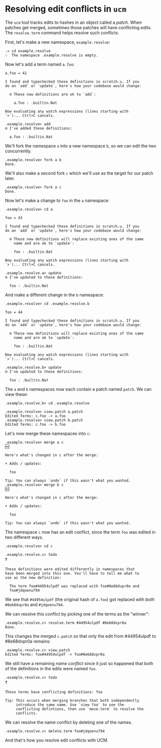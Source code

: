 # Resolving edit conflicts in `ucm`

The `ucm` tool tracks edits to hashes in an object called a _patch_. When patches get merged, sometimes those patches will have conflicting edits. The `resolve.term` command helps resolve such conflicts.

First, let's make a new namespace, `example.resolve`:

```ucm
.> cd example.resolve
☝️  The namespace .example.resolve is empty.
```
Now let's add a term named `a.foo`:

```unison
a.foo = 42
```

```ucm
I found and typechecked these definitions in scratch.u. If you
do an `add` or `update`, here's how your codebase would change:

  ⍟ These new definitions are ok to `add`:
  
    a.foo : .builtin.Nat
 
Now evaluating any watch expressions (lines starting with
`>`)... Ctrl+C cancels.
```
```ucm
.example.resolve> add
⍟ I've added these definitions:

  a.foo : .builtin.Nat
```
We'll fork the namespace `a` into a new namespace `b`, so we can edit the two concurrently.

```ucm
.example.resolve> fork a b
Done.
```
We'll also make a second fork `c` which we'll use as the target for our patch later.

```ucm
.example.resolve> fork a c
Done.
```
Now let's make a change to `foo` in the `a` namespace:

```ucm
.example.resolve> cd a

```
```unison
foo = 43
```

```ucm
I found and typechecked these definitions in scratch.u. If you
do an `add` or `update`, here's how your codebase would change:

  ⍟ These new definitions will replace existing ones of the same
    name and are ok to `update`:
  
    foo : .builtin.Nat
 
Now evaluating any watch expressions (lines starting with
`>`)... Ctrl+C cancels.
```
```ucm
.example.resolve.a> update
⍟ I've updated to these definitions:

  foo : .builtin.Nat
```
And make a different change in the `b` namespace:

```ucm
.example.resolve> cd .example.resolve.b

```
```unison
foo = 44
```

```ucm
I found and typechecked these definitions in scratch.u. If you
do an `add` or `update`, here's how your codebase would change:

  ⍟ These new definitions will replace existing ones of the same
    name and are ok to `update`:
  
    foo : .builtin.Nat
 
Now evaluating any watch expressions (lines starting with
`>`)... Ctrl+C cancels.
```
```ucm
.example.resolve.b> update
⍟ I've updated to these definitions:

  foo : .builtin.Nat
```
The `a` and `b` namespaces now each contain a patch named `patch`. We can view these:

```ucm
.example.resolve.b> cd .example.resolve

.example.resolve> view.patch a.patch
Edited Terms: c.foo -> a.foo
.example.resolve> view.patch b.patch
Edited Terms: c.foo -> b.foo
```
Let's now merge these namespaces into `c`:

```ucm
.example.resolve> merge a c
🆕

Here's what's changed in c after the merge:

+ Adds / updates:

  foo

Tip: You can always `undo` if this wasn't what you wanted.
.example.resolve> merge b c
🆕

Here's what's changed in c after the merge:

+ Adds / updates:

  foo

Tip: You can always `undo` if this wasn't what you wanted.
```
The namespace `c` now has an edit conflict, since the term `foo` was edited in two different ways.

```ucm
.example.resolve> cd c

.example.resolve.c> todo
❓

These definitions were edited differently in namespaces that
have been merged into this one. You'll have to tell me what to
use as the new definition:

  The term foo#44954ulpdf was replaced with foo#8e68dvpr0a and
  foo#jdqoenu794
```
We see that `#44954ulpdf` (the original hash of `a.foo`) got replaced with _both_ `#8e68dvpr0a` and `#jdqoenu794`.

We can resolve this conflict by picking one of the terms as the "winner":

```ucm
.example.resolve.c> resolve.term #44954ulpdf #8e68dvpr0a
Done.
```
This changes the merged `c.patch` so that only the edit from #44954ulpdf to  #8e68dvpr0a remains:

```ucm
.example.resolve.c> view.patch
Edited Terms: foo#44954ulpdf -> foo#8e68dvpr0a
```
We still have a remaining _name conflict_ since it just so happened that both of the definitions in the edits were named `foo`.

```ucm
.example.resolve.c> todo
❓

These terms have conflicting definitions: foo

Tip: This occurs when merging branches that both independently
     introduce the same name. Use `view foo` to see the
     conflicting defintions, then use `move.term` to resolve the
     conflicts.
```
We can resolve the name conflict by deleting one of the names.

```ucm
.example.resolve.c> delete.term foo#jdqoenu794

```
And that's how you resolve edit conflicts with UCM.

